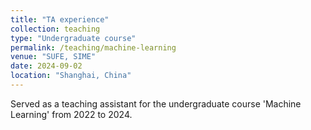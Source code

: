 ```yaml
---
title: "TA experience"
collection: teaching
type: "Undergraduate course"
permalink: /teaching/machine-learning
venue: "SUFE, SIME"
date: 2024-09-02
location: "Shanghai, China"
---
```


Served as a teaching assistant for the undergraduate course 'Machine Learning' from 2022 to 2024.

<!-- This is a description of a teaching experience. You can use markdown like any other post.

Heading 1
======

Heading 2
======

Heading 3
====== -->